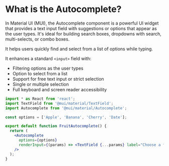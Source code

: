 # What is the Autocomplete?

In Material UI (MUI), the Autocomplete component is a powerful UI widget that provides a text input field with suggestions or options that appear as the user types. It's ideal for building search boxes, dropdowns with search, multi-selects, or combo boxes.

It helps users quickly find and select from a list of options while typing.

It enhances a standard `<input>` field with:

- Filtering options as the user types
- Option to select from a list
- Support for free text input or strict selection
- Single or multiple selection
- Full keyboard and screen reader accessibility


``` .jsx
import * as React from 'react';
import TextField from '@mui/material/TextField';
import Autocomplete from '@mui/material/Autocomplete';

const options = ['Apple', 'Banana', 'Cherry', 'Date'];

export default function FruitAutocomplete() {
  return (
    <Autocomplete
      options={options}
      renderInput={(params) => <TextField {...params} label="Choose a fruit" />}
    />
  );
}

```